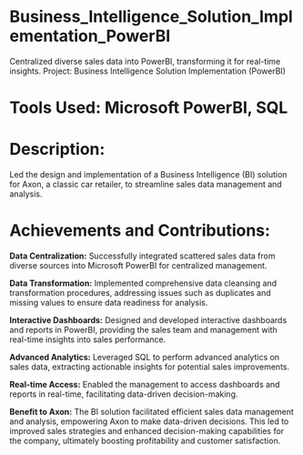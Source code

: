 # Business_Intelligence_Solution_Implementation_PowerBI
Centralized diverse sales data into PowerBI, transforming it for real-time insights.
Project: Business Intelligence Solution Implementation (PowerBI)

# Tools Used: Microsoft PowerBI, SQL

# Description: 
Led the design and implementation of a Business Intelligence (BI) solution for Axon, a classic car retailer, to streamline sales data management and analysis.

# Achievements and Contributions:

**Data Centralization:** Successfully integrated scattered sales data from diverse sources into Microsoft PowerBI for centralized management.

**Data Transformation:** Implemented comprehensive data cleansing and transformation procedures, addressing issues such as duplicates and missing values to ensure data readiness for analysis.

**Interactive Dashboards:** Designed and developed interactive dashboards and reports in PowerBI, providing the sales team and management with real-time insights into sales performance.

**Advanced Analytics:** Leveraged SQL to perform advanced analytics on sales data, extracting actionable insights for potential sales improvements.

**Real-time Access:** Enabled the management to access dashboards and reports in real-time, facilitating data-driven decision-making.

**Benefit to Axon:** The BI solution facilitated efficient sales data management and analysis, empowering Axon to make data-driven decisions. This led to improved sales strategies and enhanced decision-making capabilities for the company, ultimately boosting profitability and customer satisfaction.
